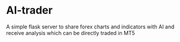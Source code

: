 # AI-trader
A simple flask server to share forex charts and indicators with AI and receive analysis which can be directly traded in MT5

